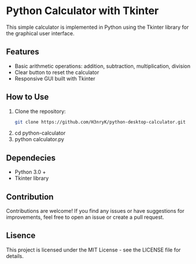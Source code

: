 # Python Calculator with Tkinter

This simple calculator is implemented in Python using the Tkinter library for the graphical user interface.

## Features

- Basic arithmetic operations: addition, subtraction, multiplication, division
- Clear button to reset the calculator
- Responsive GUI built with Tkinter

## How to Use

1. Clone the repository:
   ```bash
   git clone https://github.com/H3nryK/python-desktop-calculator.git
3. cd python-calculator
4. python calculator.py


## Dependecies

- Python 3.0 +
- Tkinter library

## Contribution

Contributions are welcome! If you find any issues or have suggestions for improvements, feel free to open an issue or create a pull request.

## Lisence

This project is licensed under the MIT License - see the LICENSE file for details.
